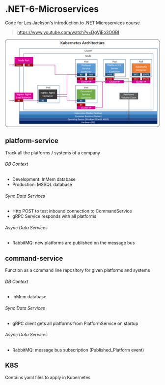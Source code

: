 # .NET-6-Microservices
Code for Les Jackson's introduction to .NET Microservices course
> https://www.youtube.com/watch?v=DgVjEo3OGBI

![Kubernetes Architecture](kubernetes-architecture.png)

## platform-service
Track all the platforms / systems of a company

###### DB Context
- Development: InMem database
- Production: MSSQL database 

###### Sync Data Services
- Http POST to test inbound connection to CommandService
- gRPC Service responds with all platforms

###### Async Data Services
- RabbitMQ: new platforms are published on the message bus

## command-service
Function as a command line repository for given platforms and systems

###### DB Context
- InMem database

###### Sync Data Services
- gRPC client gets all platforms from PlatformService on startup 

###### Async Data Services
- RabbitMQ: message bus subscription (Published_Platform event)

## K8S
Contains yaml files to apply in Kubernetes
